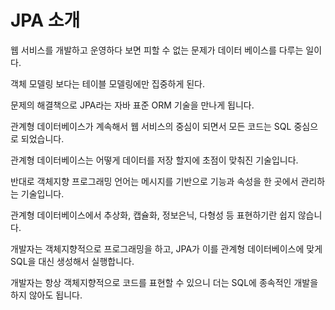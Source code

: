 # JPA 소개



웹 서비스를 개발하고 운영하다 보면 피할 수 없는 문제가 데이터 베이스를 다루는 일이다.

객체 모델링 보다는 테이블 모델링에만 집중하게 된다.

문제의 해결책으로 JPA라는 자바 표준 ORM 기술을 만나게 됩니다.



관계형 데이터베이스가 계속해서 웹 서비스의 중심이 되면서 모든 코드는 SQL 중심으로 되었습니다.

관계형 데이터베이스는 어떻게 데이터를 저장 할지에 초점이 맞춰진 기술입니다.

반대로 객체지향 프로그래밍 언어는 메시지를 기반으로 기능과 속성을 한 곳에서 관리하는 기술입니다.

관계형 데이터베이스에서 추상화, 캡슐화, 정보은닉, 다형성 등 표현하기란 쉽지 않습니다.



개발자는 객체지향적으로 프로그래밍을 하고, JPA가 이를 관계형 데이터베이스에 맞게 SQL을 대신 생성해서 실행합니다.

개발자는 항상 객체지향적으로 코드를 표현할 수 있으니 더는 SQL에 종속적인 개발을 하지 않아도 됩니다.
